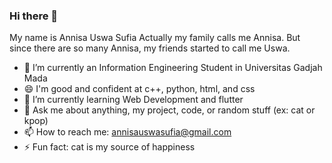 ### Hi there 👋

My name is Annisa Uswa Sufia
Actually my family calls me Annisa. But since there are so many Annisa, my friends started to call me Uswa.

- 🔭 I’m currently an Information Engineering Student in Universitas Gadjah Mada
- 😄 I'm good and confident at c++, python, html, and css
- 🌱 I’m currently learning Web Development and flutter
- 💬 Ask me about anything, my project, code, or random stuff (ex: cat or kpop)
- 📫 How to reach me: annisauswasufia@gmail.com
- ⚡ Fun fact: cat is my source of happiness

